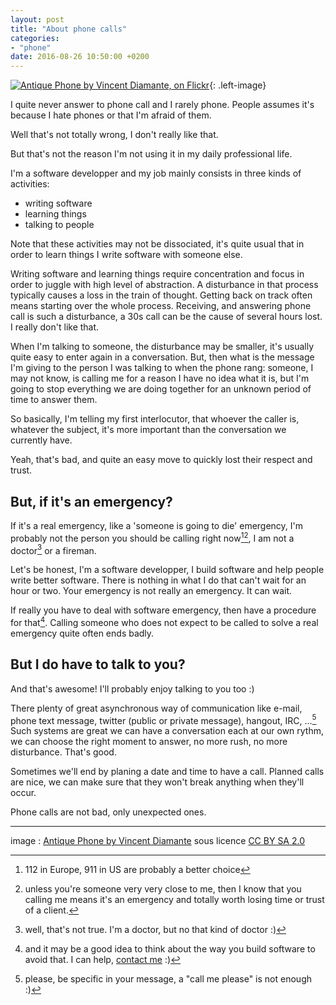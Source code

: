 ```yaml
---
layout: post
title: "About phone calls"
categories: 
- "phone"
date: 2016-08-26 10:50:00 +0200
---
```


[![Antique Phone by Vincent Diamante, on Flickr](https://c1.staticflickr.com/1/109/257938752_3a17563047_n.jpg)](https://www.flickr.com/photos/sklathill/){: .left-image}

I quite never answer to phone call and I rarely phone.
People assumes it's because I hate phones or that I'm afraid of them.

Well that's not totally wrong, I don't really like that. 

But that's not the reason I'm not using it in my daily professional life.

I'm a software developper and my job mainly consists in three kinds of activities: 

- writing software
- learning things
- talking to people


Note that these activities may not be dissociated, it's quite usual that in order to learn things I write software with someone else.

Writing software and learning things require concentration and focus in order to juggle with high level of abstraction.
A disturbance in that process typically causes a loss in the train of thought. Getting back on track often means starting over the whole process.
Receiving, and answering phone call is such a disturbance, a 30s call can be the cause of several hours lost. I really don't like that.

When I'm talking to someone, the disturbance may be smaller, it's usually quite easy to enter again in a conversation. 
But, then what is the message I'm giving to the person I was talking to when the phone rang:  someone, I may not know, is calling me for a reason I have no idea what it is, but I'm going to stop everything we are doing together for an unknown period of time to answer them.

So basically, I'm telling my first interlocutor, that whoever the caller is, whatever the subject, it's more important than the conversation we currently have.

Yeah, that's bad, and quite an easy move to quickly lost their respect and trust.


## But, if it's an emergency?

If it's a real emergency, like a 'someone is going to die' emergency, I'm probably not the person you should be calling right now[^1][^2], I am not a doctor[^5] or a fireman.

Let's be honest, I'm a software developper, I build software and help people write better software. There is nothing in what I do that can't wait for an hour or two. Your emergency is not really an emergency. It can wait.

If really you have to deal with software emergency, then have a procedure for that[^4]. 
Calling someone who does not expect to be called to solve a real emergency quite often ends badly.


## But I do have to talk to you?

And that's awesome! I'll probably enjoy talking to you too :)

There plenty of great asynchronous way of communication like e-mail, phone text message, twitter (public or private message), hangout, IRC, ...[^3]
Such systems are great we can have a conversation each at our own rythm, we can choose the right moment to answer, no more rush, no more disturbance. That's good.

Sometimes we'll end by planing a date and time to have a call. 
Planned calls are nice, we can make sure that they won't break anything when they'll occur.

Phone calls are not bad, only unexpected ones.

----
image : [Antique Phone by Vincent Diamante](https://www.flickr.com/photos/sklathill/) sous licence [CC BY SA 2.0](https://creativecommons.org/licenses/by-sa/2.0/)


[^1]: 112 in Europe, 911 in US are probably a better choice
[^2]: unless you're someone very very close to me, then I know that you calling me means it's an emergency and totally worth losing time or trust of a client.
[^3]: please, be specific in your message, a "call me please" is not enough :)
[^4]: and it may be a good idea to think about the way you build software to avoid that. I can help, [contact me](/contact) :)
[^5]: well, that's not true. I'm a doctor, but no that kind of doctor :)
